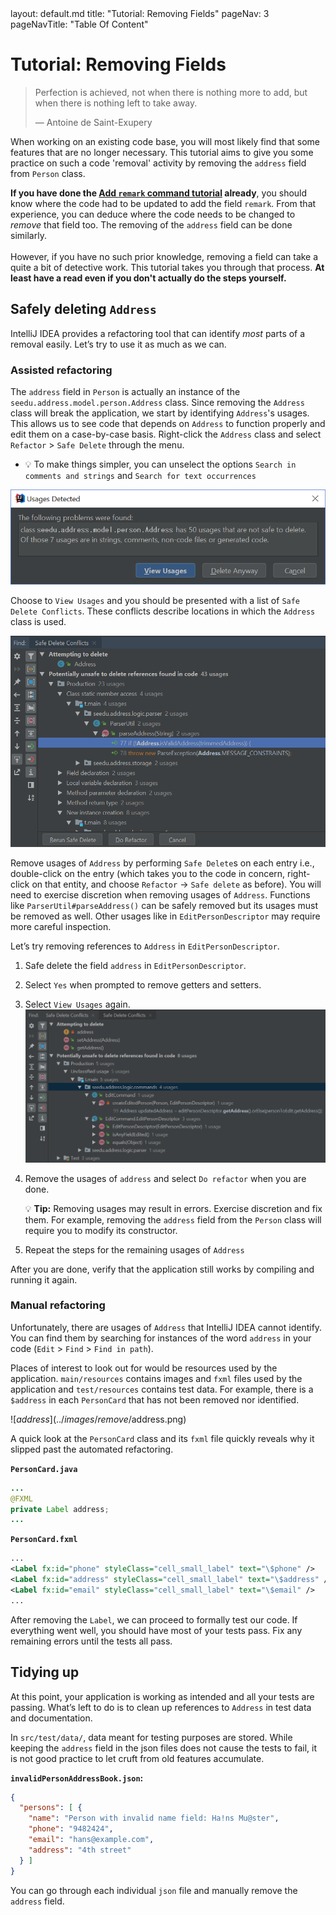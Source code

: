 <frontmatter>
  layout: default.md
  title: "Tutorial: Removing Fields"
  pageNav: 3
  pageNavTitle: "Table Of Content"
</frontmatter>

# Tutorial: Removing Fields

> Perfection is achieved, not when there is nothing more to add, but when there is nothing left to take away.
>
> —  Antoine de Saint-Exupery

When working on an existing code base, you will most likely find that some features that are no longer necessary.
This tutorial aims to give you some practice on such a code 'removal' activity by removing the `address` field from `Person` class.

<div markdown="span" class="alert alert-success">

**If you have done the [Add `remark` command tutorial](AddRemark.html)  already**, you should know where the code had to be updated to add the field `remark`. From that experience, you can deduce where the code needs to be changed to _remove_ that field too. The removing of the `address` field can be done similarly.
<br>
<br>
However, if you have no such prior knowledge, removing a field can take a quite a bit of detective work. This tutorial takes you through that process. **At least have a read even if you don't actually do the steps yourself.**
</div>


<!-- * Table of Contents -->
<!-- {:toc} -->

## Safely deleting `Address`

IntelliJ IDEA provides a refactoring tool that can identify *most* parts of a removal easily. Let’s try to use it as much as we can.

### Assisted refactoring

The `address` field in `Person` is actually an instance of the `seedu.address.model.person.Address` class. Since removing the `Address` class will break the application, we start by identifying `Address`'s usages. This allows us to see code that depends on `Address` to function properly and edit them on a case-by-case basis. Right-click the `Address` class and select `Refactor` \> `Safe Delete` through the menu.
* :bulb: To make things simpler, you can unselect the options `Search in comments and strings` and `Search for text occurrences`

![Usages detected](../images/remove/UnsafeDelete.png)

Choose to `View Usages` and you should be presented with a list of `Safe Delete Conflicts`. These conflicts describe locations in which the `Address` class is used.

![List of conflicts](../images/remove/SafeDeleteConflicts.png)

Remove usages of `Address` by performing `Safe Delete`s on each entry i.e., double-click on the entry (which takes you to the code in concern, right-click on that entity, and choose `Refactor` -> `Safe delete` as before). You will need to exercise discretion when removing usages of `Address`. Functions like `ParserUtil#parseAddress()` can be safely removed but its usages must be removed as well. Other usages like in `EditPersonDescriptor` may require more careful inspection.

Let’s try removing references to `Address` in `EditPersonDescriptor`.

1. Safe delete the field `address` in `EditPersonDescriptor`.

1. Select `Yes` when prompted to remove getters and setters.

1. Select `View Usages` again.<br>
   ![UnsafeDeleteOnField](../images/remove/UnsafeDeleteOnField.png)

1. Remove the usages of `address` and select `Do refactor` when you are done.

   <div markdown="span" class="alert alert-primary">

   :bulb: **Tip:** Removing usages may result in errors. Exercise discretion and fix them. For example, removing the `address` field from the `Person` class will require you to modify its constructor.
   </div>

1. Repeat the steps for the remaining usages of `Address`

After you are done, verify that the application still works by compiling and running it again.

### Manual refactoring

Unfortunately, there are usages of `Address` that IntelliJ IDEA cannot identify. You can find them by searching for instances of the word `address` in your code (`Edit` \> `Find` \> `Find in path`).

Places of interest to look out for would be resources used by the application. `main/resources` contains images and `fxml` files used by the application and `test/resources` contains test data. For example, there is a `$address` in each `PersonCard` that has not been removed nor identified.

![$address](../images/remove/$address.png)

A quick look at the `PersonCard` class and its `fxml` file quickly reveals why it slipped past the automated refactoring.

**`PersonCard.java`**

``` java
...
@FXML
private Label address;
...
```

**`PersonCard.fxml`**

``` xml
...
<Label fx:id="phone" styleClass="cell_small_label" text="\$phone" />
<Label fx:id="address" styleClass="cell_small_label" text="\$address" />
<Label fx:id="email" styleClass="cell_small_label" text="\$email" />
...
```

After removing the `Label`, we can proceed to formally test our code. If everything went well, you should have most of your tests pass. Fix any remaining errors until the tests all pass.

## Tidying up

At this point, your application is working as intended and all your tests are passing. What’s left to do is to clean up references to `Address` in test data and documentation.

In `src/test/data/`, data meant for testing purposes are stored. While keeping the `address` field in the json files does not cause the tests to fail, it is not good practice to let cruft from old features accumulate.

**`invalidPersonAddressBook.json`:**

```json
{
  "persons": [ {
    "name": "Person with invalid name field: Ha!ns Mu@ster",
    "phone": "9482424",
    "email": "hans@example.com",
    "address": "4th street"
  } ]
}
```

You can go through each individual `json` file and manually remove the `address` field.
